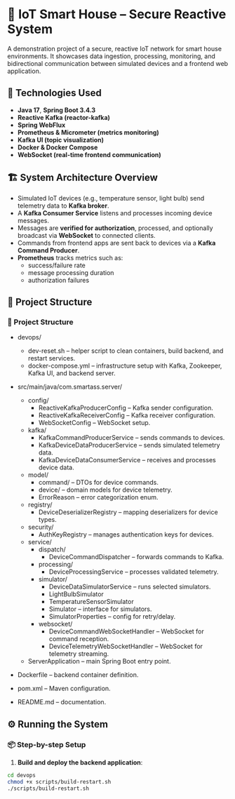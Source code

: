# 📡 IoT Smart House – Secure Reactive System

A demonstration project of a secure, reactive IoT network for smart house environments. It showcases data ingestion, processing, monitoring, and bidirectional communication between simulated devices and a frontend web application.

## 🚀 Technologies Used
- **Java 17**, **Spring Boot 3.4.3**
- **Reactive Kafka (reactor-kafka)**
- **Spring WebFlux**
- **Prometheus & Micrometer (metrics monitoring)**
- **Kafka UI (topic visualization)**
- **Docker & Docker Compose**
- **WebSocket (real-time frontend communication)**

## 🏗️ System Architecture Overview

- Simulated IoT devices (e.g., temperature sensor, light bulb) send telemetry data to **Kafka broker**.
- A **Kafka Consumer Service** listens and processes incoming device messages.
- Messages are **verified for authorization**, processed, and optionally broadcast via **WebSocket** to connected clients.
- Commands from frontend apps are sent back to devices via a **Kafka Command Producer**.
- **Prometheus** tracks metrics such as:
    - success/failure rate
    - message processing duration
    - authorization failures

## 📁 Project Structure
### 📁 Project Structure

- devops/
    - dev-reset.sh – helper script to clean containers, build backend, and restart services.
    - docker-compose.yml – infrastructure setup with Kafka, Zookeeper, Kafka UI, and backend server.

- src/main/java/com.smartass.server/
    - config/
        - ReactiveKafkaProducerConfig – Kafka sender configuration.
        - ReactiveKafkaReceiverConfig – Kafka receiver configuration.
        - WebSocketConfig – WebSocket setup.
    - kafka/
        - KafkaCommandProducerService – sends commands to devices.
        - KafkaDeviceDataProducerService – sends simulated telemetry data.
        - KafkaDeviceDataConsumerService – receives and processes device data.
    - model/
        - command/ – DTOs for device commands.
        - device/ – domain models for device telemetry.
        - ErrorReason – error categorization enum.
    - registry/
        - DeviceDeserializerRegistry – mapping deserializers for device types.
    - security/
        - AuthKeyRegistry – manages authentication keys for devices.
    - service/
        - dispatch/
            - DeviceCommandDispatcher – forwards commands to Kafka.
        - processing/
            - DeviceProcessingService – processes validated telemetry.
        - simulator/
            - DeviceDataSimulatorService – runs selected simulators.
            - LightBulbSimulator
            - TemperatureSensorSimulator
            - Simulator – interface for simulators.
            - SimulatorProperties – config for retry/delay.
        - websocket/
            - DeviceCommandWebSocketHandler – WebSocket for command reception.
            - DeviceTelemetryWebSocketHandler – WebSocket for telemetry streaming.
    - ServerApplication – main Spring Boot entry point.

- Dockerfile – backend container definition.
- pom.xml – Maven configuration.
- README.md – documentation.

## ⚙️ Running the System

### 📦 Step-by-step Setup
1. **Build and deploy the backend application**:
```bash
cd devops
chmod +x scripts/build-restart.sh
./scripts/build-restart.sh